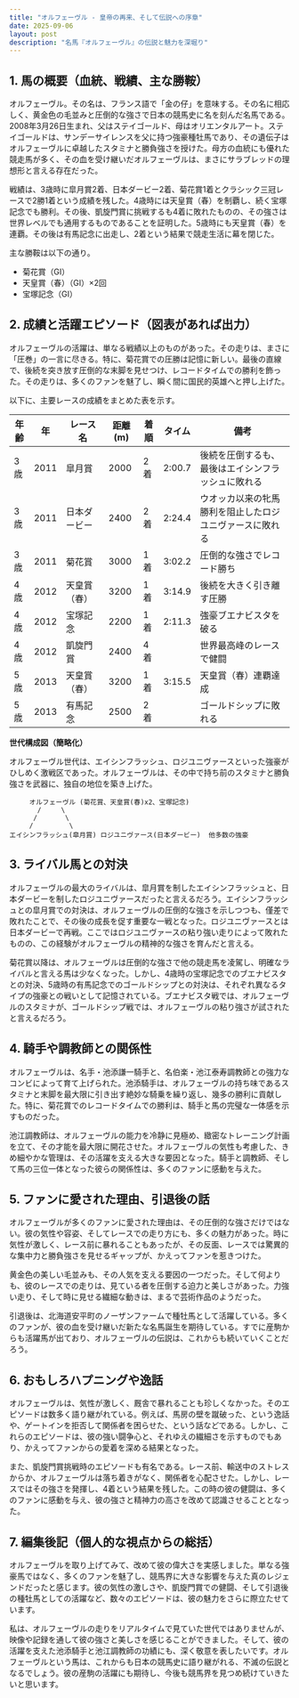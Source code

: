 ```yaml
---
title: "オルフェーヴル - 皇帝の再来、そして伝説への序章"
date: 2025-09-06
layout: post
description: "名馬『オルフェーヴル』の伝説と魅力を深堀り"
---
```


## 1. 馬の概要（血統、戦績、主な勝鞍）

オルフェーヴル。その名は、フランス語で「金の仔」を意味する。その名に相応しく、黄金色の毛並みと圧倒的な強さで日本の競馬史に名を刻んだ名馬である。2008年3月26日生まれ、父はステイゴールド、母はオリエンタルアート。ステイゴールドは、サンデーサイレンスを父に持つ強豪種牡馬であり、その遺伝子はオルフェーヴルに卓越したスタミナと勝負強さを授けた。母方の血統にも優れた競走馬が多く、その血を受け継いだオルフェーヴルは、まさにサラブレッドの理想形と言える存在だった。

戦績は、3歳時に皐月賞2着、日本ダービー2着、菊花賞1着とクラシック三冠レースで2勝1着という成績を残した。4歳時には天皇賞（春）を制覇し、続く宝塚記念でも勝利。その後、凱旋門賞に挑戦するも4着に敗れたものの、その強さは世界レベルでも通用するものであることを証明した。5歳時にも天皇賞（春）を連覇。その後は有馬記念に出走し、2着という結果で競走生活に幕を閉じた。

主な勝鞍は以下の通り。

* 菊花賞（GI）
* 天皇賞（春）（GI）×2回
* 宝塚記念（GI）


## 2. 成績と活躍エピソード（図表があれば出力）

オルフェーヴルの活躍は、単なる戦績以上のものがあった。その走りは、まさに「圧巻」の一言に尽きる。特に、菊花賞での圧勝は記憶に新しい。最後の直線で、後続を突き放す圧倒的な末脚を見せつけ、レコードタイムでの勝利を飾った。その走りは、多くのファンを魅了し、瞬く間に国民的英雄へと押し上げた。

以下に、主要レースの成績をまとめた表を示す。

| 年齢 | 年 | レース名          | 距離(m) | 着順 | タイム       | 備考                               |
|-----|----|-----------------|----------|-----|-------------|------------------------------------|
| 3歳 | 2011 | 皐月賞            | 2000     | 2着 | 2:00.7       | 後続を圧倒するも、最後はエイシンフラッシュに敗れる |
| 3歳 | 2011 | 日本ダービー        | 2400     | 2着 | 2:24.4       | ウオッカ以来の牝馬勝利を阻止したロジユニヴァースに敗れる |
| 3歳 | 2011 | 菊花賞            | 3000     | 1着 | 3:02.2       | 圧倒的な強さでレコード勝ち                  |
| 4歳 | 2012 | 天皇賞（春）      | 3200     | 1着 | 3:14.9       | 後続を大きく引き離す圧勝                 |
| 4歳 | 2012 | 宝塚記念          | 2200     | 1着 | 2:11.3       | 強豪ブエナビスタを破る                  |
| 4歳 | 2012 | 凱旋門賞          | 2400     | 4着 |             | 世界最高峰のレースで健闘                  |
| 5歳 | 2013 | 天皇賞（春）      | 3200     | 1着 | 3:15.5       | 天皇賞（春）連覇達成                 |
| 5歳 | 2013 | 有馬記念          | 2500     | 2着 |             | ゴールドシップに敗れる                  |


**世代構成図（簡略化）**

オルフェーヴル世代は、エイシンフラッシュ、ロジユニヴァースといった強豪がひしめく激戦区であった。オルフェーヴルは、その中で持ち前のスタミナと勝負強さを武器に、独自の地位を築き上げた。

```
     オルフェーヴル (菊花賞、天皇賞(春)x2、宝塚記念)
       /     \
      /       \
     /         \
エイシンフラッシュ(皐月賞) ロジユニヴァース(日本ダービー)  他多数の強豪
```


## 3. ライバル馬との対決

オルフェーヴルの最大のライバルは、皐月賞を制したエイシンフラッシュと、日本ダービーを制したロジユニヴァースだったと言えるだろう。エイシンフラッシュとの皐月賞での対決は、オルフェーヴルの圧倒的な強さを示しつつも、僅差で敗れたことで、その後の成長を促す重要な一戦となった。ロジユニヴァースとは日本ダービーで再戦。ここではロジユニヴァースの粘り強い走りによって敗れたものの、この経験がオルフェーヴルの精神的な強さを育んだと言える。

菊花賞以降は、オルフェーヴルは圧倒的な強さで他の競走馬を凌駕し、明確なライバルと言える馬は少なくなった。しかし、4歳時の宝塚記念でのブエナビスタとの対決、5歳時の有馬記念でのゴールドシップとの対決は、それぞれ異なるタイプの強豪との戦いとして記憶されている。ブエナビスタ戦では、オルフェーヴルのスタミナが、ゴールドシップ戦では、オルフェーヴルの粘り強さが試されたと言えるだろう。


## 4. 騎手や調教師との関係性

オルフェーヴルは、名手・池添謙一騎手と、名伯楽・池江泰寿調教師との強力なコンビによって育て上げられた。池添騎手は、オルフェーヴルの持ち味であるスタミナと末脚を最大限に引き出す絶妙な騎乗を繰り返し、幾多の勝利に貢献した。特に、菊花賞でのレコードタイムでの勝利は、騎手と馬の完璧な一体感を示すものだった。

池江調教師は、オルフェーヴルの能力を冷静に見極め、緻密なトレーニング計画を立て、その才能を最大限に開花させた。オルフェーヴルの気性も考慮した、きめ細やかな管理は、その活躍を支える大きな要因となった。騎手と調教師、そして馬の三位一体となった彼らの関係性は、多くのファンに感動を与えた。


## 5. ファンに愛された理由、引退後の話

オルフェーヴルが多くのファンに愛された理由は、その圧倒的な強さだけではない。彼の気性や容姿、そしてレースでの走り方にも、多くの魅力があった。時に気性が激しく、レース前に暴れることもあったが、その反面、レースでは驚異的な集中力と勝負強さを見せるギャップが、かえってファンを惹きつけた。

黄金色の美しい毛並みも、その人気を支える要因の一つだった。そして何よりも、彼のレースでの走りは、見ている者を圧倒する迫力と美しさがあった。力強い走り、そして時に見せる繊細な動きは、まるで芸術作品のようだった。

引退後は、北海道安平町のノーザンファームで種牡馬として活躍している。多くのファンが、彼の血を受け継いだ新たな名馬誕生を期待している。すでに産駒からも活躍馬が出ており、オルフェーヴルの伝説は、これからも続いていくことだろう。


## 6. おもしろハプニングや逸話

オルフェーヴルは、気性が激しく、厩舎で暴れることも珍しくなかった。そのエピソードは数多く語り継がれている。例えば、馬房の壁を蹴破った、という逸話や、ゲートインを拒否して関係者を困らせた、という話などである。しかし、これらのエピソードは、彼の強い闘争心と、それゆえの繊細さを示すものでもあり、かえってファンからの愛着を深める結果となった。

また、凱旋門賞挑戦時のエピソードも有名である。レース前、輸送中のストレスからか、オルフェーヴルは落ち着きがなく、関係者を心配させた。しかし、レースではその強さを発揮し、4着という結果を残した。この時の彼の健闘は、多くのファンに感動を与え、彼の強さと精神力の高さを改めて認識させることとなった。


## 7. 編集後記（個人的な視点からの総括）

オルフェーヴルを取り上げてみて、改めて彼の偉大さを実感しました。単なる強豪馬ではなく、多くのファンを魅了し、競馬界に大きな影響を与えた真のレジェンドだったと感じます。彼の気性の激しさや、凱旋門賞での健闘、そして引退後の種牡馬としての活躍など、数々のエピソードは、彼の魅力をさらに際立たせています。

私は、オルフェーヴルの走りをリアルタイムで見ていた世代ではありませんが、映像や記録を通して彼の強さと美しさを感じることができました。そして、彼の活躍を支えた池添騎手と池江調教師の功績にも、深く敬意を表したいです。オルフェーヴルという馬は、これからも日本の競馬史に語り継がれる、不滅の伝説となるでしょう。彼の産駒の活躍にも期待し、今後も競馬界を見つめ続けていきたいと思います。

